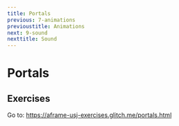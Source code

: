 ```yaml
---
title: Portals
previous: 7-animations
previoustitle: Animations
next: 9-sound
nexttitle: Sound
---
```


# Portals


## Exercises


Go to: <a href="https://aframe-usj-exercises.glitch.me/portals.html" target="_blank">https://aframe-usj-exercises.glitch.me/portals.html</a>